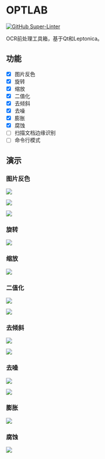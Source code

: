 # OPTLAB

[![GitHub Super-Linter](https://github.com/GreatV/optlab/workflows/Lint%20Code%20Base/badge.svg)](https://github.com/marketplace/actions/super-linter)

OCR前处理工具箱，基于Qt和Leptonica。

## 功能

- [x] 图片反色
- [x] 旋转
- [x] 缩放
- [x] 二值化
- [x] 去倾斜
- [x] 去噪
- [x] 膨胀
- [x] 腐蚀
- [ ] 扫描文档边缘识别
- [ ] 命令行模式

## 演示

### 图片反色

![](https://github.com/GreatV/optlab/raw/main/docs/images/1_0.png)

![](https://github.com/GreatV/optlab/raw/main/docs/images/1_1.png)

![](https://github.com/GreatV/optlab/raw/main/docs/images/1_2.png)

### 旋转

![](https://github.com/GreatV/optlab/raw/main/docs/images/2_2.png)

### 缩放

![](https://github.com/GreatV/optlab/raw/main/docs/images/3_2.png)

### 二值化

![](https://github.com/GreatV/optlab/raw/main/docs/images/4_0.png)

![](https://github.com/GreatV/optlab/raw/main/docs/images/4_1.png)


### 去倾斜

![](https://github.com/GreatV/optlab/raw/main/docs/images/5_0.png)

![](https://github.com/GreatV/optlab/raw/main/docs/images/5_1.png)


### 去噪

![](https://github.com/GreatV/optlab/raw/main/docs/images/6_0.png)

![](https://github.com/GreatV/optlab/raw/main/docs/images/6_1.png)

### 膨胀

![](https://github.com/GreatV/optlab/raw/main/docs/images/7_1.png)

### 腐蚀

![](https://github.com/GreatV/optlab/raw/main/docs/images/8_1.png)
